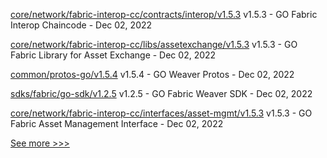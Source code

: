 
[core/network/fabric-interop-cc/contracts/interop/v1.5.3](https://github.com/hyperledger-labs/weaver-dlt-interoperability/releases/tag/core/network/fabric-interop-cc/contracts/interop/v1.5.3) v1.5.3 - GO Fabric Interop Chaincode - Dec 02, 2022

[core/network/fabric-interop-cc/libs/assetexchange/v1.5.3](https://github.com/hyperledger-labs/weaver-dlt-interoperability/releases/tag/core/network/fabric-interop-cc/libs/assetexchange/v1.5.3) v1.5.3 - GO Fabric Library for Asset Exchange - Dec 02, 2022

[common/protos-go/v1.5.4](https://github.com/hyperledger-labs/weaver-dlt-interoperability/releases/tag/common/protos-go/v1.5.4) v1.5.4 - GO Weaver Protos - Dec 02, 2022

[sdks/fabric/go-sdk/v1.2.5](https://github.com/hyperledger-labs/weaver-dlt-interoperability/releases/tag/sdks/fabric/go-sdk/v1.2.5) v1.2.5 - GO Fabric Weaver SDK - Dec 02, 2022

[core/network/fabric-interop-cc/interfaces/asset-mgmt/v1.5.3](https://github.com/hyperledger-labs/weaver-dlt-interoperability/releases/tag/core/network/fabric-interop-cc/interfaces/asset-mgmt/v1.5.3) v1.5.3 - GO Fabric Asset Management Interface - Dec 02, 2022


[See more >>>](https://start-here.hyperledger.org/releases)
